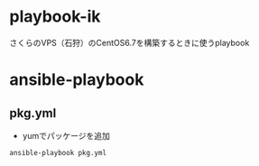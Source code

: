 # playbook-ik
さくらのVPS（石狩）のCentOS6.7を構築するときに使うplaybook

# ansible-playbook

## pkg.yml

- yumでパッケージを追加

```
ansible-playbook pkg.yml
```
